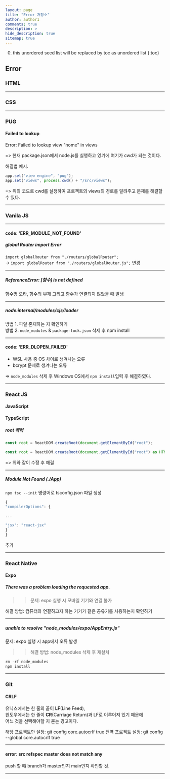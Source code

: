 ```yaml
---
layout: page
title: "Error 저장소"
author: author1
comments: true
description: >
hide_description: true
sitemap: true
---
```


0. this unordered seed list will be replaced by toc as unordered list 
{:toc}

## Error

### HTML

<hr>

### CSS

<hr>

### PUG
#### Failed to lookup
Error: Failed to lookup view "home" in views

=> 현재 package.json에서 node.js를 실행하고 있기에 여기가 cwd가 되는 것이다.<br>

해결법 예시.
```js
app.set("view engine", "pug");
app.set("views", process.cwd() + "/src/views");
```
=> 위의 코드로 cwd를 설정하여 프로젝트의 views의 경로를 알려주고 문제를 해결할 수 있다.
<hr>

### Vanila JS
<hr>

#### code: 'ERR_MODULE_NOT_FOUND'
##### global Router import Error
`import globalRouter from "./routers/globalRouter";`<br> 
-> `import globalRouter from "./routers/globalRouter.js";`
변경
<hr>

##### ReferenceError: [함수] is not defined
함수명 오타, 함수의 부재 그리고 함수가 연결되지 않았을 때 발생
<hr>

##### node:internal/modules/cjs/loader
방법 1. 파일 존재하는 지 확인하기<br>
방법 2. `node_modules` & `package-lock.json` 삭제 후 npm install
 
<hr>

#### code: 'ERR_DLOPEN_FAILED'
- WSL 사용 중 OS 차이로 생겨나는 오류
- bcrypt 문제로 생겨나는 오류

=> `node_modules` 삭제 후 Windows OS에서 `npm install`입력 후 해결하였다.
<hr>


### React JS
#### JavaScript
#### TypeScript
##### root 에러
```js
const root = ReactDOM.createRoot(document.getElementById("root");
```
```js
const root = ReactDOM.createRoot(document.getElementById("root") as HTMLElement);
```
=> 위와 같이 수정 후 해결
<hr>

##### Module Not Found (./App)
`npx tsc --init` 명령어로 tsconfig.json 파일 생성<br>
```js
{
"compilerOptions": {

...

"jsx": "react-jsx"
}
}
``` 
추가
<hr>

### React Native
#### Expo
##### There was a problem loading the requested app.
>> 문제: expo 실행 시 모바일 기기와 연결 불가

해결 방법: 컴퓨터와 연결하고자 하는 기기가 같은 공유기를 사용하는지 확인하기
<hr>

##### unable to resolve "node_modules/expo/AppEntry.js"
문제: expo 실행 시 app에서 오류 발생<br>

>> 해결 방법: node_modules 삭제 후 재설치
```js
rm -rf node_modules
npm install
```
<hr>

### Git


#### CRLF
유닉스에서는 한 줄의 끝이 **LF**(Line Feed),<br>
윈도우에서는 한 줄이 **CR**(Carriage Return)과 LF로 이루어져 있기 때문에<br>
어느 것을 선택해야할 지 묻는 경고이다.

해당 프로젝트만 설정: git config core.autocrlf true
전역 프로젝트 설정: git config --global core.autocrlf true
<hr>

#### error: src refspec master does not match any
push 할 떄 branch가 master인지 main인지 확인할 것.
<hr>